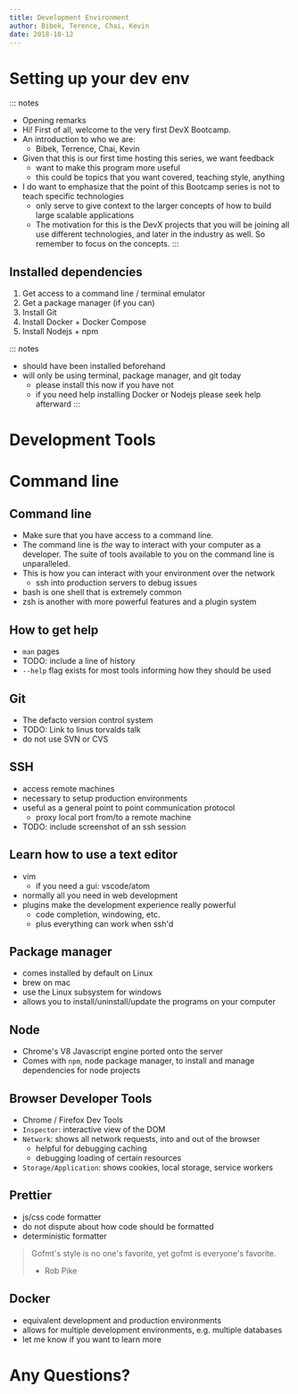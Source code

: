 ```yaml
---
title: Development Environment
author: Bibek, Terence, Chai, Kevin
date: 2018-10-12
---
```


# Setting up your dev env

::: notes
- Opening remarks
- Hi! First of all, welcome to the very first DevX Bootcamp.
- An introduction to who we are:
  - Bibek, Terrence, Chai, Kevin
- Given that this is our first time hosting this series, we want feedback
  - want to make this program more useful
  - this could be topics that you want covered, teaching style, anything
- I do want to emphasize that the point of this Bootcamp series is not to teach
  specific technologies
  - only serve to give context to the larger concepts of how to build large
    scalable applications
  - The motivation for this is the DevX projects that you will be joining all
    use different technologies, and later in the industry as well. So remember
    to focus on the concepts.
:::

## Installed dependencies

1. Get access to a command line / terminal emulator
2. Get a package manager (if you can)
3. Install Git
4. Install Docker + Docker Compose
5. Install Nodejs + npm

::: notes
- should have been installed beforehand
- will only be using terminal, package manager, and git today
  - please install this now if you have not
  - if you need help installing Docker or Nodejs please seek help afterward
:::

# Development Tools

# Command line

## Command line

- Make sure that you have access to a command line.
- The command line is *the* way to interact with your computer as a developer.
  The suite of tools available to you on the command line is unparalleled.
- This is how you can interact with your environment over the network
  - ssh into production servers to debug issues
- bash is one shell that is extremely common
- zsh is another with more powerful features and a plugin system

## How to get help

- `man` pages
- TODO: include a line of history
- `--help` flag exists for most tools informing how they should be used

## Git

- The defacto version control system
- TODO: Link to linus torvalds talk
- do not use SVN or CVS

## SSH

- access remote machines
- necessary to setup production environments
- useful as a general point to point communication protocol
  - proxy local port from/to a remote machine
- TODO: include screenshot of an ssh session

## Learn how to use a text editor

- vim
  - if you need a gui: vscode/atom
- normally all you need in web development
- plugins make the development experience really powerful
  - code completion, windowing, etc.
  - plus everything can work when ssh'd

## Package manager

- comes installed by default on Linux
- brew on mac
- use the Linux subsystem for windows
- allows you to install/uninstall/update the programs on your computer

## Node

- Chrome's V8 Javascript engine ported onto the server
- Comes with `npm`, node package manager, to install and manage dependencies
  for node projects

## Browser Developer Tools

- Chrome / Firefox Dev Tools
- `Inspector`: interactive view of the DOM
- `Network`: shows all network requests, into and out of the browser
  - helpful for debugging caching
  - debugging loading of certain resources
- `Storage/Application`: shows cookies, local storage, service workers

## Prettier

- js/css code formatter
- do not dispute about how code should be formatted
- deterministic formatter

> Gofmt's style is no one's favorite, yet gofmt is everyone's favorite.
> - Rob Pike

## Docker

- equivalent development and production environments
- allows for multiple development environments, e.g. multiple databases
- let me know if you want to learn more

# Any Questions?

